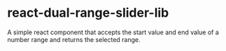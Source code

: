 # react-dual-range-slider-lib
 A simple react component that accepts the start value and end value of a number range and returns the selected range.
